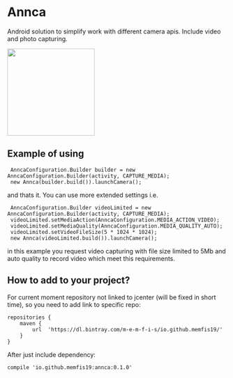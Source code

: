 # Annca
Android solution to simplify work with different camera apis. Include video and photo capturing.

<img src="https://github.com/memfis19/Annca/blob/master/art/default_camera.png" width="200px" />

## Example of using
```
 AnncaConfiguration.Builder builder = new AnncaConfiguration.Builder(activity, CAPTURE_MEDIA);
 new Annca(builder.build()).launchCamera();
```
and thats it. You can use more extended settings i.e.
```
 AnncaConfiguration.Builder videoLimited = new AnncaConfiguration.Builder(activity, CAPTURE_MEDIA);
 videoLimited.setMediaAction(AnncaConfiguration.MEDIA_ACTION_VIDEO);
 videoLimited.setMediaQuality(AnncaConfiguration.MEDIA_QUALITY_AUTO);
 videoLimited.setVideoFileSize(5 * 1024 * 1024);
 new Annca(videoLimited.build()).launchCamera();
```
in this example you request video capturing with file size limited to 5Mb and auto quality to record video which meet this requirements.

## How to add to your project?
For current moment repository not linked to jcenter (will be fixed in short time), so you need to add link to specific repo:
```
repositories {
    maven {
        url  'https://dl.bintray.com/m-e-m-f-i-s/io.github.memfis19/'
    }
}
```
After just include dependency:
```
compile 'io.github.memfis19:annca:0.1.0'
```

